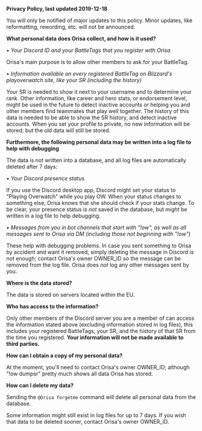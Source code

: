 **Privacy Policy, last updated 2019-12-18**

You will only be notified of major updates to this policy. Minor updates, like reformatting, rewording, etc. will not be announced.

__**What personal data does Orisa collect, and how is it used?**__

*• Your Discord ID and your BattleTags that you register with Orisa*

Orisa's main purpose is to allow other members to ask for your BattleTag.

*• Information available on every registered BattleTag on Blizzard's playoverwatch site, like your SR (including the history)*

Your SR is needed to show it next to your username and to determine your rank. Other information, like career and hero stats, or endorsement level, might be used in the future to detect inactive accounts or helping you and other members find teammates that play well together.
The history of this data is needed to be able to show the SR history, and detect inactive accounts.
When you set your profile to private, no new information will be stored; but the old data will still be stored.

__**Furthermore, the following personal data may be written into a log file to help with debugging**__

The data is not written into a database, and all log files are automatically deleted after 7 days:

*• Your Discord presence status*

If you use the Discord desktop app, Discord might set your status to "Playing Overwatch" while you play OW. When your status changes to something else, Orisa knows that she should check if your stats change.
To be clear, your presence status is *not* saved in the database, but *might* be written in a log file to help debugging.

*• Messages from you in bot channels that start with "!ow", as well as all messages sent to Orisa via DM (including those not beginning with "!ow")*

These help with debugging problems. In case you sent something to Orisa by accident and want it removed, simply deleting the message in Discord is not enough; contact Orisa's owner OWNER_ID so the message can be removed from the log file.
Orisa does *not* log any other messages sent by you.

__**Where is the data stored?**__

The data is stored on servers located within the EU.

__**Who has access to the information?**__

Only other members of the Discord server you are a member of can access the information stated above (excluding information stored in log files), this includes your registered BattleTags, your SR, and the history of that SR from the time you registered. **Your information will not be made available to third parties.**

__**How can I obtain a copy of my personal data?**__

At the moment, you'll need to contact Orisa's owner OWNER_ID; although "!ow dumpsr" pretty much shows all data Orisa has stored.

__**How can I delete my data?**__

Sending the `@Orisa forgetme` command will delete all personal data from the database.

Some information might still exist in log files for up to 7 days. If you wish that data to be deleted sooner, contact Orisa's owner OWNER_ID.
